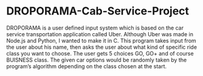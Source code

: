 # DROPORAMA-Cab-Service-Project

DROPORAMA is a user defined input system which is based on the car service transportation application called Uber. Although Uber was made in Node.js and Python, I wanted to make it in C. 
This program takes input from the user about his name, then asks the user about what kind of specific ride class you want to choose. The user gets 5 choices GO, GO+ and of course BUISNESS class. The given car options would be randomly taken by the program’s algorithm depending on the class chosen at the start.
